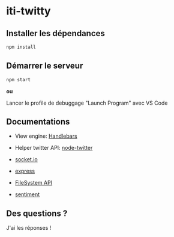 # iti-twitty

## Installer les dépendances

```bash
npm install
```
## Démarrer le serveur

```bash
npm start
```

**ou**

Lancer le profile de debuggage "Launch Program" avec VS Code

## Documentations
- View engine: [Handlebars](http://handlebarsjs.com/)

- Helper twitter API: [node-twitter](https://github.com/desmondmorris/node-twitter)

- [socket.io](http://socket.io/docs/)

- [express](http://expressjs.com/)

- [FileSystem API](https://nodejs.org/api/fs.html#fs_fs_writefile_file_data_options_callback)

- [sentiment](https://github.com/thisandagain/sentiment)


## Des questions ?

J'ai les réponses !